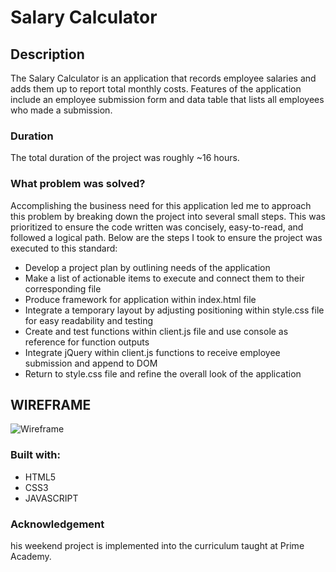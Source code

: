 # Salary Calculator

## Description

The Salary Calculator is an application that records employee salaries and adds them up to report total monthly costs. Features of the application include an employee submission form and data table that lists all employees who made a submission. 

### Duration 

The total duration of the project was roughly ~16 hours. 

### What problem was solved? 

Accomplishing the business need for this application led me to approach this problem by breaking down the project into several small steps. This was prioritized to ensure the code written was concisely, easy-to-read, and followed a logical path. Below are the steps I took to ensure the project was executed to this standard:

- Develop a project plan by outlining needs of the application
- Make a list of actionable items to execute and connect them to their corresponding file
- Produce framework for application within index.html file
- Integrate a temporary layout by adjusting positioning within style.css file for easy readability and testing
- Create and test functions within client.js file and use console as reference for function outputs
- Integrate jQuery within client.js functions to receive employee submission and append to DOM
- Return to style.css file and refine the overall look of the application

## WIREFRAME

![Wireframe](/Users/danielfenske/AtomProjects/tier-two/week-seven/weekend-jquery-salary-calculator/salary-calculator-wireframe.png)

### Built with:
- HTML5
- CSS3 
- JAVASCRIPT

### Acknowledgement

his weekend project is implemented into the curriculum taught at Prime Academy. 